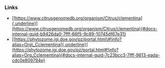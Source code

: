 ### Links

-   [[https://www.citrusgenomedb.org/organism/Citrus/clementina]{.underline}](https://www.citrusgenomedb.org/organism/Citrus/clementina){#docs-internal-guid-b9426da0-7fff-66f5-9c89-10745df67e31}
-   [[https://phytozome.jgi.doe.gov/pz/portal.html\#!info?alias=Org\_Cclementina]{.underline}](https://phytozome.jgi.doe.gov/pz/portal.html#!info?alias=Org_Cclementina){#docs-internal-guid-7c23bcc3-7fff-9613-eada-cdc0e809794e}
